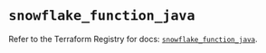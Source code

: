 # `snowflake_function_java`

Refer to the Terraform Registry for docs: [`snowflake_function_java`](https://registry.terraform.io/providers/snowflake-labs/snowflake/1.0.1/docs/resources/function_java).
